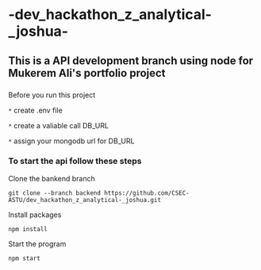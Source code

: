 # -dev_hackathon_z_analytical-_joshua-
## This is a API development branch using node for Mukerem Ali's portfolio project
###
Before you run this project

`*` create .env file

`*` create a valiable call DB_URL

`*` assign your mongodb url for DB_URL

### To start the api follow these steps
Clone the bankend branch
```
git clone --branch backend https://github.com/CSEC-ASTU/dev_hackathon_z_analytical-_joshua.git
```
Install packages
```
npm install
```
Start the program
```
npm start
```
